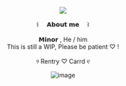 <div align="center">

![](https://files.catbox.moe/iu5zdp.png)

</div> <div align="center"> ꒰ 　𝗔𝗯𝗼𝘂𝘁 𝗺𝗲 　꒱
</div> <div align="center">   ⠀⠀
</div> <div align="center"> 𝗠𝗶𝗻𝗼𝗿 , He / him
</div> <div align="center"> This is still a WIP, Please be patient ♡ !
</div> <div align="center">   ⠀⠀
</div> <div align="center">  ୨ Rentry ♡ Carrd ୧

<div align="center">

![image](https://github.com/user-attachments/assets/888dc89b-cd30-46cb-ac32-97457f7e2aa4)
